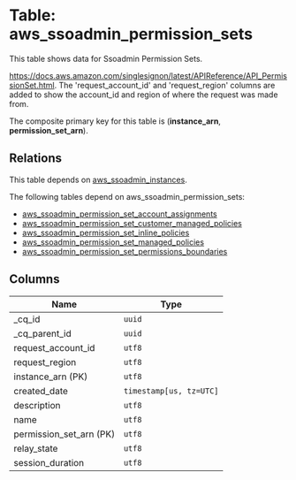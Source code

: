 # Table: aws_ssoadmin_permission_sets

This table shows data for Ssoadmin Permission Sets.

https://docs.aws.amazon.com/singlesignon/latest/APIReference/API_PermissionSet.html. 
The 'request_account_id' and 'request_region' columns are added to show the account_id and region of where the request was made from.

The composite primary key for this table is (**instance_arn**, **permission_set_arn**).

## Relations

This table depends on [aws_ssoadmin_instances](aws_ssoadmin_instances).

The following tables depend on aws_ssoadmin_permission_sets:
  - [aws_ssoadmin_permission_set_account_assignments](aws_ssoadmin_permission_set_account_assignments)
  - [aws_ssoadmin_permission_set_customer_managed_policies](aws_ssoadmin_permission_set_customer_managed_policies)
  - [aws_ssoadmin_permission_set_inline_policies](aws_ssoadmin_permission_set_inline_policies)
  - [aws_ssoadmin_permission_set_managed_policies](aws_ssoadmin_permission_set_managed_policies)
  - [aws_ssoadmin_permission_set_permissions_boundaries](aws_ssoadmin_permission_set_permissions_boundaries)

## Columns

| Name          | Type          |
| ------------- | ------------- |
|_cq_id|`uuid`|
|_cq_parent_id|`uuid`|
|request_account_id|`utf8`|
|request_region|`utf8`|
|instance_arn (PK)|`utf8`|
|created_date|`timestamp[us, tz=UTC]`|
|description|`utf8`|
|name|`utf8`|
|permission_set_arn (PK)|`utf8`|
|relay_state|`utf8`|
|session_duration|`utf8`|